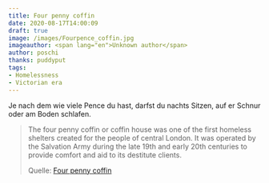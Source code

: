 ```yaml
---
title: Four penny coffin
date: 2020-08-17T14:00:09
draft: true
image: /images/Fourpence_coffin.jpg
imageauthor: <span lang="en">Unknown author</span>
author: poschi
thanks: puddyput
tags: 
- Homelessness
- Victorian era
---
```


Je nach dem wie viele Pence du hast, darfst du nachts Sitzen, auf er Schnur
oder am Boden schlafen.

> The four penny coffin or coffin house was one of the first homeless shelters
> created for the people of central London. It was operated by the Salvation
> Army during the late 19th and early 20th centuries to provide comfort and aid
> to its destitute clients.
>
> Quelle: [Four penny coffin](https://en.wikipedia.org/wiki/Four_penny_coffin)
